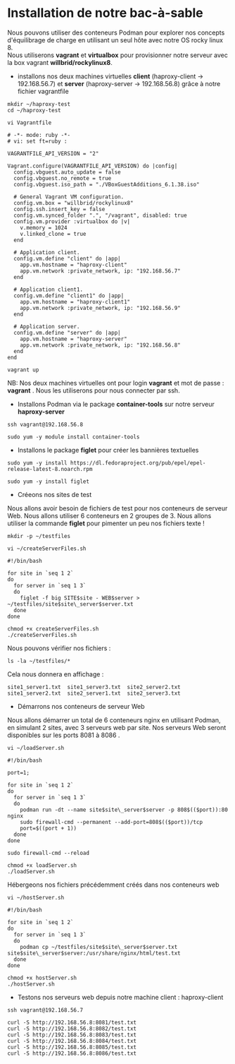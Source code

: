 # Installation de notre bac-à-sable

Nous pouvons utiliser des conteneurs Podman pour explorer nos concepts d'équilibrage de charge en utilisant un seul hôte avec notre OS rocky linux 8.
<br>
Nous utiliserons **vagrant** et **virtualbox** pour provisionner notre serveur avec la box vagrant **willbrid/rockylinux8**.

- installons nos deux machines virtuelles **client** (haproxy-client -> 192.168.56.7) et **server** (haproxy-server -> 192.168.56.8) grâce à notre fichier vagrantfile

```
mkdir ~/haproxy-test
cd ~/haproxy-test
```

```
vi Vagrantfile
```

```
# -*- mode: ruby -*-
# vi: set ft=ruby :

VAGRANTFILE_API_VERSION = "2"

Vagrant.configure(VAGRANTFILE_API_VERSION) do |config|
  config.vbguest.auto_update = false
  config.vbguest.no_remote = true
  config.vbguest.iso_path = "./VBoxGuestAdditions_6.1.38.iso"
  
  # General Vagrant VM configuration.
  config.vm.box = "willbrid/rockylinux8"
  config.ssh.insert_key = false
  config.vm.synced_folder ".", "/vagrant", disabled: true
  config.vm.provider :virtualbox do |v|
    v.memory = 1024
    v.linked_clone = true
  end

  # Application client.
  config.vm.define "client" do |app|
    app.vm.hostname = "haproxy-client"
    app.vm.network :private_network, ip: "192.168.56.7"
  end

  # Application client1.
  config.vm.define "client1" do |app|
    app.vm.hostname = "haproxy-client1"
    app.vm.network :private_network, ip: "192.168.56.9"
  end

  # Application server. 
  config.vm.define "server" do |app|
    app.vm.hostname = "haproxy-server"
    app.vm.network :private_network, ip: "192.168.56.8"
  end
end
```

```
vagrant up
```

NB: Nos deux machines virtuelles ont pour login **vagrant** et mot de passe : **vagrant** . Nous les utiliserons pour nous connecter par ssh.

- Installons Podman via le package **container-tools** sur notre serveur **haproxy-server**
```
ssh vagrant@192.168.56.8
```

```
sudo yum -y module install container-tools
```

- Installons le package **figlet** pour créer les bannières textuelles

```
sudo yum -y install https://dl.fedoraproject.org/pub/epel/epel-release-latest-8.noarch.rpm
```

```
sudo yum -y install figlet
```

- Créeons nos sites de test

Nous allons avoir besoin de fichiers de test pour nos conteneurs de serveur Web. Nous allons utiliser 6 conteneurs en 2 groupes de 3. Nous allons utiliser la commande **figlet** pour pimenter un peu nos fichiers texte !

```
mkdir -p ~/testfiles
```

```
vi ~/createServerFiles.sh
```

```
#!/bin/bash

for site in `seq 1 2` 
do 
  for server in `seq 1 3`
  do 
    figlet -f big SITE$site - WEB$server > ~/testfiles/site$site\_server$server.txt  
  done 
done
```

```
chmod +x createServerFiles.sh
./createServerFiles.sh
```

Nous pouvons vérifier nos fichiers :
```
ls -la ~/testfiles/*
```

Cela nous donnera en affichage :
```
site1_server1.txt  site1_server3.txt  site2_server2.txt
site1_server2.txt  site2_server1.txt  site2_server3.txt
```

- Démarrons nos conteneurs de serveur Web

Nous allons démarrer un total de 6 conteneurs nginx en utilisant Podman, en simulant 2 sites, avec 3 serveurs web par site. Nos serveurs Web seront disponibles sur les ports 8081 à 8086 .

```
vi ~/loadServer.sh
```

```
#!/bin/bash

port=1; 

for site in `seq 1 2` 
do 
  for server in `seq 1 3`
  do 
    podman run -dt --name site$site\_server$server -p 808$(($port)):80 nginx 
    sudo firewall-cmd --permanent --add-port=808$(($port))/tcp
    port=$((port + 1)) 
  done 
done

sudo firewall-cmd --reload
```

```
chmod +x loadServer.sh
./loadServer.sh
```

Hébergeons nos fichiers précédemment créés dans nos conteneurs web
```
vi ~/hostServer.sh
```

```
#!/bin/bash

for site in `seq 1 2` 
do 
  for server in `seq 1 3`
  do 
    podman cp ~/testfiles/site$site\_server$server.txt site$site\_server$server:/usr/share/nginx/html/test.txt
  done 
done
```

```
chmod +x hostServer.sh
./hostServer.sh
```

- Testons nos serveurs web depuis notre machine client : haproxy-client

```
ssh vagrant@192.168.56.7
```

```
curl -S http://192.168.56.8:8081/test.txt
curl -S http://192.168.56.8:8082/test.txt
curl -S http://192.168.56.8:8083/test.txt
curl -S http://192.168.56.8:8084/test.txt
curl -S http://192.168.56.8:8085/test.txt
curl -S http://192.168.56.8:8086/test.txt
```